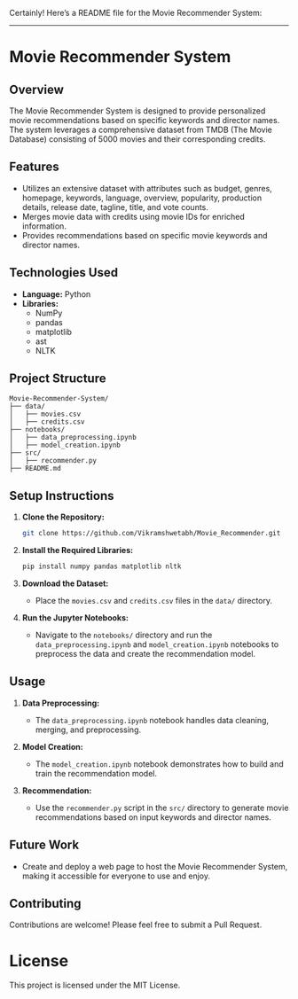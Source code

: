 Certainly! Here’s a README file for the Movie Recommender System:

---

# Movie Recommender System

## Overview
The Movie Recommender System is designed to provide personalized movie recommendations based on specific keywords and director names. The system leverages a comprehensive dataset from TMDB (The Movie Database) consisting of 5000 movies and their corresponding credits.

## Features
- Utilizes an extensive dataset with attributes such as budget, genres, homepage, keywords, language, overview, popularity, production details, release date, tagline, title, and vote counts.
- Merges movie data with credits using movie IDs for enriched information.
- Provides recommendations based on specific movie keywords and director names.

## Technologies Used
- **Language:** Python
- **Libraries:**
  - NumPy
  - pandas
  - matplotlib
  - ast
  - NLTK

## Project Structure
```
Movie-Recommender-System/
├── data/
│   ├── movies.csv
│   ├── credits.csv
├── notebooks/
│   ├── data_preprocessing.ipynb
│   ├── model_creation.ipynb
├── src/
│   ├── recommender.py
├── README.md
```

## Setup Instructions

1. **Clone the Repository:**
   ```sh
   git clone https://github.com/Vikramshwetabh/Movie_Recommender.git
   
   ```

2. **Install the Required Libraries:**
   ```sh
   pip install numpy pandas matplotlib nltk
   ```

3. **Download the Dataset:**
   - Place the `movies.csv` and `credits.csv` files in the `data/` directory.

4. **Run the Jupyter Notebooks:**
   - Navigate to the `notebooks/` directory and run the `data_preprocessing.ipynb` and `model_creation.ipynb` notebooks to preprocess the data and create the recommendation model.

## Usage
1. **Data Preprocessing:**
   - The `data_preprocessing.ipynb` notebook handles data cleaning, merging, and preprocessing.

2. **Model Creation:**
   - The `model_creation.ipynb` notebook demonstrates how to build and train the recommendation model.

3. **Recommendation:**
   - Use the `recommender.py` script in the `src/` directory to generate movie recommendations based on input keywords and director names.

## Future Work
- Create and deploy a web page to host the Movie Recommender System, making it accessible for everyone to use and enjoy.

## Contributing
Contributions are welcome! Please feel free to submit a Pull Request.

# License
This project is licensed under the MIT License.

